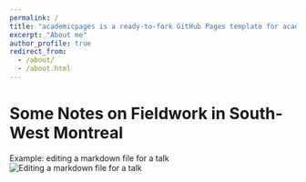 ```yaml
---
permalink: /
title: "academicpages is a ready-to-fork GitHub Pages template for academic personal websites"
excerpt: "About me"
author_profile: true
redirect_from: 
  - /about/
  - /about.html
---
```


Some Notes on Fieldwork in South-West Montreal
======



Example: editing a markdown file for a talk
![Editing a markdown file for a talk](/images/editing-talk.png)


